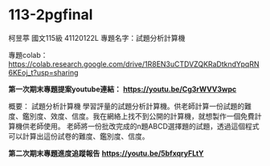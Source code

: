 # 113-2pgfinal
柯昱葶 國文115級 41120122L
專題名字：試題分析計算機

專題colab：
https://colab.research.google.com/drive/1R8EN3uCTDVZQKRaDtkndYpqRN6KEoj_t?usp=sharing

**第一次期末專題提案youtube連結：**
**https://youtu.be/Cg3rWVV3wpc**

概要：
試題分析計算機
學習評量的試題分析計算機。供老師計算一份試題的難度、鑑別度、效度、信度。我在網絡上找不到公開的計算機，就想製作一個免費計算機供老師使用。
老師將一份批改完成的n題ABCD選擇題的試題，透過這個程式可以計算出這份試卷的難度、鑑別度、信度。

**第二次期末專題進度追蹤報告**
**https://youtu.be/5bfxqryFLtY**
